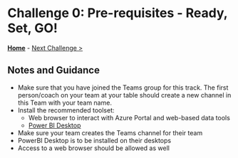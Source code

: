 # Challenge 0: Pre-requisites - Ready, Set, GO! 

**[Home](../README.md)** - [Next Challenge >](./01-data-gathering.md)

## Notes and Guidance
- Make sure that you have joined the Teams group for this track. The first person/coach on your team at your table should create a new channel in this Team with your team name.
- Install the recommended toolset:
    - Web browser to interact with Azure Portal and web-based data tools
    - [Power BI Desktop](https://powerbi.microsoft.com/en-us/desktop/)
- Make sure your team creates the Teams channel for their team
- PowerBI Desktop is to be installed on their desktops
- Access to a web browser should be allowed as well